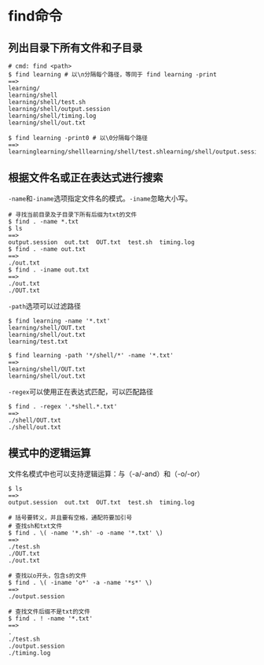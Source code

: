 # find命令

## 列出目录下所有文件和子目录

```shell
# cmd: find <path>
$ find learning # 以\n分隔每个路径，等同于 find learning -print
==>
learning/
learning/shell
learning/shell/test.sh
learning/shell/output.session
learning/shell/timing.log
learning/shell/out.txt

$ find learning -print0 # 以\0分隔每个路径
==>
learninglearning/shelllearning/shell/test.shlearning/shell/output.sessionlearning/shell/timing.loglearning/shell/out.txt
```

## 根据文件名或正在表达式进行搜索

`-name`和`-iname`选项指定文件名的模式。`-iname`忽略大小写。

```shell
# 寻找当前目录及子目录下所有后缀为txt的文件
$ find . -name *.txt
$ ls
==>
output.session  out.txt  OUT.txt  test.sh  timing.log
$ find . -name out.txt
==>
./out.txt
$ find . -iname out.txt
==>
./out.txt
./OUT.txt
```

`-path`选项可以过滤路径

```shell
$ find learning -name '*.txt'
learning/shell/OUT.txt
learning/shell/out.txt
learning/test.txt

$ find learning -path '*/shell/*' -name '*.txt'
==>
learning/shell/OUT.txt
learning/shell/out.txt
```

`-regex`可以使用正在表达式匹配，可以匹配路径

```shell
$ find . -regex '.*shell.*.txt'
==>
./shell/OUT.txt
./shell/out.txt
```



## 模式中的逻辑运算

文件名模式中也可以支持逻辑运算：与（-a/-and）和（-o/-or）

```shell
$ ls
==>
output.session  out.txt  OUT.txt  test.sh  timing.log

# 括号要转义，并且要有空格，通配符要加引号
# 查找sh和txt文件
$ find . \( -name '*.sh' -o -name '*.txt' \) 
==>
./test.sh
./OUT.txt
./out.txt

# 查找以o开头，包含s的文件
$ find . \( -iname 'o*' -a -name '*s*' \) 
==>
./output.session

# 查找文件后缀不是txt的文件
$ find . ! -name '*.txt'
==>
.
./test.sh
./output.session
./timing.log
```

